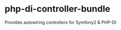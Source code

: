 php-di-controller-bundle
========================

Provides autowiring controllers for Symfony2 &amp; PHP-DI
